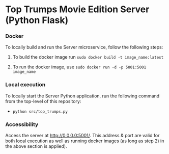 # Top Trumps Movie Edition Server (Python Flask)

### Docker
To locally build and run the Server microservice, follow the following steps:

1) To build the docker image run ``sudo docker build -t image_name:latest .``
2) To run the docker image, use ``sudo docker run -d -p 5001:5001 image_name``

### Local execution
To locally start the Server Python application, run the following command from the top-level of this repository:
- ``python src/top_trumps.py``

### Accessibility
Access the server at http://0.0.0.0:5001/. This address & port are valid for both local execution as well as running docker images (as long as step 2) in the above section is applied).
